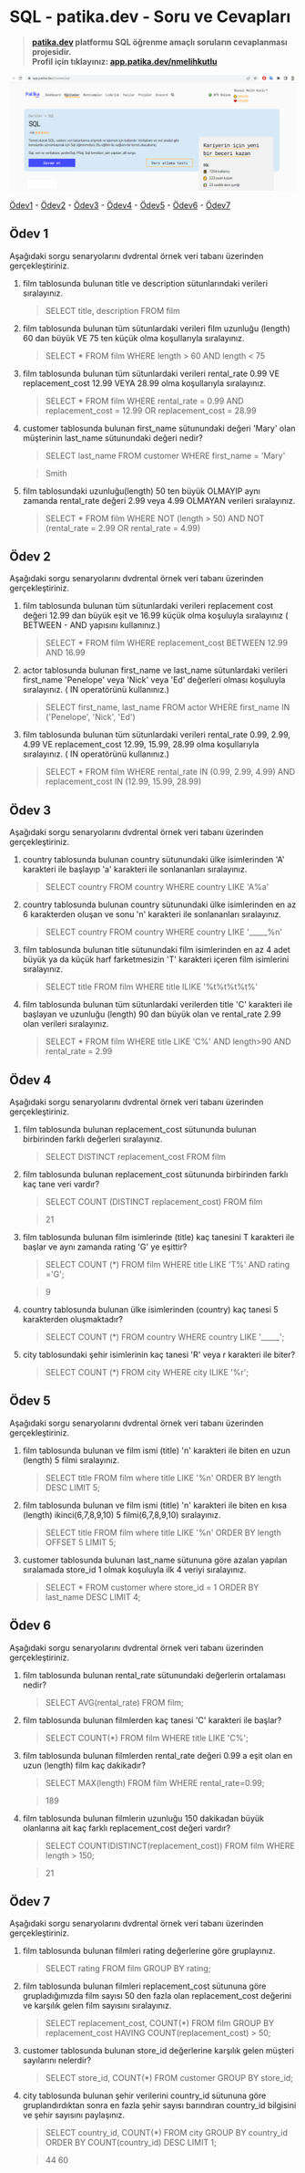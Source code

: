 # SQL - patika.dev - Soru ve Cevapları
>**[patika.dev](https://app.patika.dev/courses/sql) platformu SQL öğrenme amaçlı soruların cevaplanması projesidir.** \
> **Profil için tıklayınız: [app.patika.dev/nmelihkutlu](https://app.patika.dev/nmelihkutlu)**


![](https://raw.githubusercontent.com/nmelihkutlu/patikasql/main/PatikaSQLproje.png)



[Ödev1](#ödev-1) - [Ödev2](#ödev-2) - [Ödev3](#ödev-3) - [Ödev4](#ödev-4) - [Ödev5](#ödev-5) - [Ödev6](#ödev-6) - [Ödev7](#ödev-7)


## Ödev 1
Aşağıdaki sorgu senaryolarını dvdrental örnek veri tabanı üzerinden gerçekleştiriniz.

1. film tablosunda bulunan title ve description sütunlarındaki verileri sıralayınız.
    > SELECT title, description FROM film 


2. film tablosunda bulunan tüm sütunlardaki verileri film uzunluğu (length) 60 dan büyük VE 75 ten küçük olma koşullarıyla sıralayınız.
    > SELECT * FROM film WHERE length > 60 AND length < 75


3. film tablosunda bulunan tüm sütunlardaki verileri rental_rate 0.99 VE replacement_cost 12.99 VEYA 28.99 olma koşullarıyla sıralayınız.
    > SELECT * FROM film WHERE rental_rate = 0.99 AND replacement_cost = 12.99 OR replacement_cost = 28.99

4. customer tablosunda bulunan first_name sütunundaki değeri 'Mary' olan müşterinin last_name sütunundaki değeri nedir?
    > SELECT last_name FROM customer WHERE first_name = 'Mary'
    
    > Smith

5. film tablosundaki uzunluğu(length) 50 ten büyük OLMAYIP aynı zamanda rental_rate değeri 2.99 veya 4.99 OLMAYAN verileri sıralayınız.
    > SELECT * FROM film WHERE NOT (length > 50) AND NOT (rental_rate = 2.99 OR rental_rate = 4.99)


## Ödev 2
Aşağıdaki sorgu senaryolarını dvdrental örnek veri tabanı üzerinden gerçekleştiriniz.

1. film tablosunda bulunan tüm sütunlardaki verileri replacement cost değeri 12.99 dan büyük eşit ve 16.99 küçük olma koşuluyla sıralayınız ( BETWEEN - AND yapısını kullanınız.)
    > SELECT * FROM film WHERE replacement_cost BETWEEN 12.99 AND 16.99

2. actor tablosunda bulunan first_name ve last_name sütunlardaki verileri first_name 'Penelope' veya 'Nick' veya 'Ed' değerleri olması koşuluyla sıralayınız. ( IN operatörünü kullanınız.)
    > SELECT first_name, last_name FROM actor WHERE first_name IN ('Penelope', 'Nick', 'Ed')

3. film tablosunda bulunan tüm sütunlardaki verileri rental_rate 0.99, 2.99, 4.99 VE replacement_cost 12.99, 15.99, 28.99 olma koşullarıyla sıralayınız. ( IN operatörünü kullanınız.)
    > SELECT * FROM film WHERE rental_rate IN (0.99, 2.99, 4.99) AND replacement_cost IN (12.99, 15.99, 28.99)

## Ödev 3
Aşağıdaki sorgu senaryolarını dvdrental örnek veri tabanı üzerinden gerçekleştiriniz.

1. country tablosunda bulunan country sütunundaki ülke isimlerinden 'A' karakteri ile başlayıp 'a' karakteri ile sonlananları sıralayınız.
    > SELECT country FROM country WHERE country LIKE 'A%a' 

2. country tablosunda bulunan country sütunundaki ülke isimlerinden en az 6 karakterden oluşan ve sonu 'n' karakteri ile sonlananları sıralayınız.
    > SELECT country FROM country WHERE country LIKE '_____%n' 

3. film tablosunda bulunan title sütunundaki film isimlerinden en az 4 adet büyük ya da küçük harf farketmesizin 'T' karakteri içeren film isimlerini sıralayınız.
    > SELECT title FROM film WHERE title ILIKE '%t%t%t%t%' 

4. film tablosunda bulunan tüm sütunlardaki verilerden title 'C' karakteri ile başlayan ve uzunluğu (length) 90 dan büyük olan ve rental_rate 2.99 olan verileri sıralayınız.
    > SELECT * FROM film WHERE title LIKE 'C%' AND length>90 AND rental_rate = 2.99

## Ödev 4
Aşağıdaki sorgu senaryolarını dvdrental örnek veri tabanı üzerinden gerçekleştiriniz.

1. film tablosunda bulunan replacement_cost sütununda bulunan birbirinden farklı değerleri sıralayınız.
    >SELECT DISTINCT replacement_cost FROM film

2. film tablosunda bulunan replacement_cost sütununda birbirinden farklı kaç tane veri vardır?
    > SELECT COUNT (DISTINCT replacement_cost) FROM film

    > 21
3. film tablosunda bulunan film isimlerinde (title) kaç tanesini T karakteri ile başlar ve aynı zamanda rating 'G' ye eşittir?
    > SELECT COUNT (*) FROM film WHERE title LIKE 'T%' AND rating ='G';

    > 9
4. country tablosunda bulunan ülke isimlerinden (country) kaç tanesi 5 karakterden oluşmaktadır?
    > SELECT COUNT (*) FROM country WHERE country LIKE '_____';

5. city tablosundaki şehir isimlerinin kaç tanesi 'R' veya r karakteri ile biter?
    > SELECT COUNT (*) FROM city WHERE city ILIKE '%r';

## Ödev 5
Aşağıdaki sorgu senaryolarını dvdrental örnek veri tabanı üzerinden gerçekleştiriniz.

1. film tablosunda bulunan ve film ismi (title) 'n' karakteri ile biten en uzun (length) 5 filmi sıralayınız.
    > SELECT title FROM film where title LIKE '%n' ORDER BY length DESC LIMIT 5;

2. film tablosunda bulunan ve film ismi (title) 'n' karakteri ile biten en kısa (length) ikinci(6,7,8,9,10) 5 filmi(6,7,8,9,10) sıralayınız.
    > SELECT title FROM film where title LIKE '%n' ORDER BY length OFFSET 5 LIMIT 5;

3. customer tablosunda bulunan last_name sütununa göre azalan yapılan sıralamada store_id 1 olmak koşuluyla ilk 4 veriyi sıralayınız.
    > SELECT * FROM customer where store_id = 1 ORDER BY last_name DESC LIMIT 4;


## Ödev 6
Aşağıdaki sorgu senaryolarını dvdrental örnek veri tabanı üzerinden gerçekleştiriniz.

1. film tablosunda bulunan rental_rate sütunundaki değerlerin ortalaması nedir?
    > SELECT AVG(rental_rate) FROM film;

2. film tablosunda bulunan filmlerden kaç tanesi 'C' karakteri ile başlar?
    > SELECT COUNT(*) FROM film WHERE title LIKE 'C%';

3. film tablosunda bulunan filmlerden rental_rate değeri 0.99 a eşit olan en uzun (length) film kaç dakikadır?
    > SELECT MAX(length) FROM film WHERE rental_rate=0.99;

    > 189

4. film tablosunda bulunan filmlerin uzunluğu 150 dakikadan büyük olanlarına ait kaç farklı replacement_cost değeri vardır?
    > SELECT COUNT(DISTINCT(replacement_cost)) FROM film WHERE length > 150;

    > 21


## Ödev 7
Aşağıdaki sorgu senaryolarını dvdrental örnek veri tabanı üzerinden gerçekleştiriniz.

1. film tablosunda bulunan filmleri rating değerlerine göre gruplayınız.
    > SELECT rating FROM film GROUP BY rating;


2. film tablosunda bulunan filmleri replacement_cost sütununa göre grupladığımızda film sayısı 50 den fazla olan replacement_cost değerini ve karşılık gelen film sayısını sıralayınız.
    > SELECT replacement_cost, COUNT(*) FROM film GROUP BY replacement_cost HAVING COUNT(replacement_cost) > 50;

3. customer tablosunda bulunan store_id değerlerine karşılık gelen müşteri sayılarını nelerdir?
    > SELECT store_id, COUNT(*) FROM customer GROUP BY store_id;

4. city tablosunda bulunan şehir verilerini country_id sütununa göre gruplandırdıktan sonra en fazla şehir sayısı barındıran country_id bilgisini ve şehir sayısını paylaşınız.
    > SELECT country_id, COUNT(*) FROM city GROUP BY country_id ORDER BY COUNT(country_id) DESC LIMIT 1;

    > 44 60

